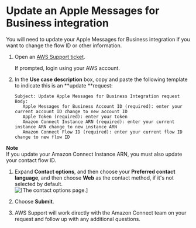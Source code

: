 # Update an Apple Messages for Business integration<a name="update-apple-business-chat"></a>

You will need to update your Apple Messages for Business integration if you want to change the flow ID or other information\. 

1. Open an [AWS Support ticket](https://console.aws.amazon.com/support/home#/case/create?issueType=customer-service&serviceCode=customer-account&categoryCode=activation)\.

   If prompted, login using your AWS account\.

1. In the **Use case description** box, copy and paste the following template to indicate this is an **update **request: 

   ```
   Subject: Update Apple Messages for Business Integration request
   Body:
      Apple Messages for Business Account ID (required): enter your current account ID change to new account ID
      Apple Token (required): enter your token
      Amazon Connect Instance ARN (required): enter your current instance ARN change to new instance ARN
      Amazon Connect Flow ID (required): enter your current flow ID change to new flow ID
   ```
**Note**  
If you update your Amazon Connect Instance ARN, you must also update your contact flow ID\.

1. Expand **Contact options**, and then choose your **Preferred contact language**, and then choose **Web** as the contact method, if it's not selected by default\.  
![\[The contact options page.\]](http://docs.aws.amazon.com/connect/latest/adminguide/images/abc-contact-support-options.png)

1. Choose **Submit**\.

1. AWS Support will work directly with the Amazon Connect team on your request and follow up with any additional questions\.